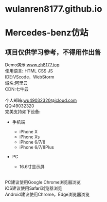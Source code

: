# wulanren8177.github.io
# Mercedes-benz仿站
## 项目仅供学习参考，不得用作出售 <br>
Demo演示:www.zh8177.top<br>
使用语言: HTML CSS JS <br>
IDE:VScode，WebStorm<br>
域名:阿里云<br>
CDN:七牛云<br>
<br>
个人邮箱:wu49032320@icloud.com<br>
QQ:49032320<br>
完美支持如下设备:
* 手机端  
    * iPhone X
    * iPhone Xs
    * iPhone 6/7/8
    * iPhone 6/7/8Plus

* PC  
    * 16.6寸显示屏<br>
<br>
PC建议使用Google Chrome浏览器浏览<br>iOS建议使用Safari浏览器浏览<br>Android建议使用Chrome，Edge浏览器浏览
